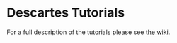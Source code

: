 # Descartes Tutorials

For a full description of the tutorials please see [the wiki](http://wiki.ros.org/descartes/Tutorials).
